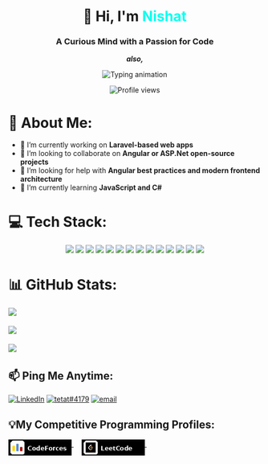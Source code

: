 <h1 align="center">👋 Hi, I'm <span style="color:#0AFFEF">Nishat</span></h1>

<h3 align="center">A Curious Mind with a Passion for Code</h3>

  <p align="center">
    <strong><em>also,</em></strong>
  </p>
  <p align="center">
    <img src="https://readme-typing-svg.demolab.com?font=Fira+Code&weight=500&size=22&pause=1000&color=0AFFEF&center=true&vCenter=true&width=550&lines=Problem+Solver;History+Explorer" alt="Typing animation" />
  </p>

<p align="center">
  <!-- Profile view counter -->
  <img src="https://komarev.com/ghpvc/?username=nishat&label=Profile+Views&color=0e75b6&style=flat-square" alt="Profile views"/>
</p>

# 💫 About Me:

- 🔭 I’m currently working on **Laravel-based web apps**<br>
- 👯 I’m looking to collaborate on **Angular or ASP.Net open-source projects**<br>
- 🤝 I’m looking for help with **Angular best practices and modern frontend architecture**<br>
- 🌱 I’m currently learning **JavaScript and C#**

# 💻 Tech Stack:

<p align="center">
  <img src="https://img.shields.io/badge/C++-%2300599C.svg?style=for-the-badge&logo=c%2B%2B&logoColor=white" />
  <img src="https://img.shields.io/badge/JavaScript-%23323330.svg?style=for-the-badge&logo=javascript&logoColor=%23F7DF1E" />
  <img src="https://img.shields.io/badge/PHP-%23777BB4.svg?style=for-the-badge&logo=php&logoColor=white" />
  <img src="https://img.shields.io/badge/HTML5-%23E34F26.svg?style=for-the-badge&logo=html5&logoColor=white" />
  <img src="https://img.shields.io/badge/CSS3-%231572B6.svg?style=for-the-badge&logo=css3&logoColor=white" />
  <img src="https://img.shields.io/badge/jQuery-%230769AD.svg?style=for-the-badge&logo=jquery&logoColor=white" />
  <img src="https://img.shields.io/badge/Laravel-%23FF2D20.svg?style=for-the-badge&logo=laravel&logoColor=white" />
  <img src="https://img.shields.io/badge/Node.js-6DA55F?style=for-the-badge&logo=node.js&logoColor=white" />
  <img src="https://img.shields.io/badge/React-%2320232a.svg?style=for-the-badge&logo=react&logoColor=%2361DAFB" />
  <img src="https://img.shields.io/badge/MySQL-4479A1.svg?style=for-the-badge&logo=mysql&logoColor=white" />
  <img src="https://img.shields.io/badge/GitHub-%23121011.svg?style=for-the-badge&logo=github&logoColor=white" />
  <img src="https://img.shields.io/badge/VS%20Code-007ACC?style=for-the-badge&logo=visual-studio-code&logoColor=white" />
  <img src="https://img.shields.io/badge/Notion-%23000000.svg?style=for-the-badge&logo=notion&logoColor=white" />
  <img src="https://img.shields.io/badge/Postman-FF6C37?style=for-the-badge&logo=postman&logoColor=white" />
</p>

# 📊 GitHub Stats:

![](https://github-readme-stats.vercel.app/api?username=tetat&theme=react&hide_border=false&include_all_commits=false&count_private=true)<br/><br/>
![](https://nirzak-streak-stats.vercel.app/?user=tetat&theme=react&hide_border=false)<br/><br/>
![](https://github-readme-stats.vercel.app/api/top-langs/?username=tetat&theme=react&hide_border=false&include_all_commits=false&count_private=true&layout=compact)

## 📫 Ping Me Anytime:

[![LinkedIn](https://img.shields.io/badge/LinkedIn-%230077B5.svg?logo=linkedin&logoColor=white)](https://linkedin.com/in/tetat)
[![tetat#4179](https://img.shields.io/badge/Discord-%237289DA.svg?logo=discord&logoColor=white)](https://discord.gg/tetat)
[![email](https://img.shields.io/badge/Email-D14836?logo=gmail&logoColor=white)](mailto:nishat00101@gmail.com)

## 💡My Competitive Programming Profiles:

<p align="left">
  <a href="https://codeforces.com/profile/tetat">
    <img src="https://github.com/tetat/tetat/blob/main/images/cp/codeforces.png" alt="CodeForces" style="vertical-align:top; margin:4">
  </a>&nbsp;&nbsp;&nbsp;
  
  <a href="https://leetcode.com/u/tetat/">
    <img src="https://github.com/tetat/tetat/blob/main/images/cp/leetcode.png" alt="leetcode" style="vertical-align:top; margin:4;">
  </a>&nbsp;&nbsp;&nbsp;
</p>
